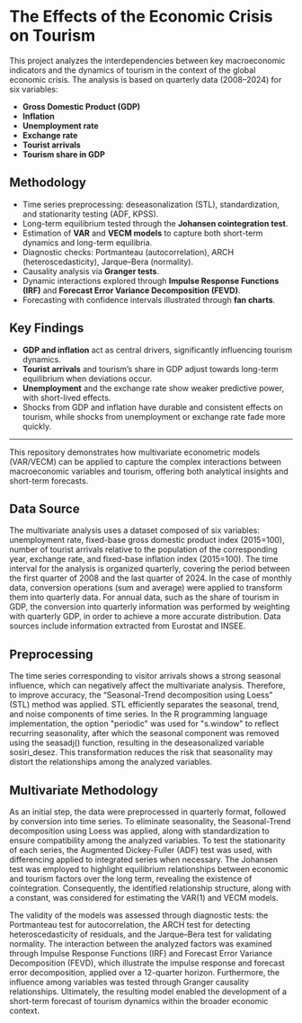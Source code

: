 # The Effects of the Economic Crisis on Tourism

This project analyzes the interdependencies between key macroeconomic indicators and the dynamics of tourism in the context of the global economic crisis. The analysis is based on quarterly data (2008–2024) for six variables:

- **Gross Domestic Product (GDP)**
- **Inflation**
- **Unemployment rate**
- **Exchange rate**
- **Tourist arrivals**
- **Tourism share in GDP**

## Methodology
- Time series preprocessing: deseasonalization (STL), standardization, and stationarity testing (ADF, KPSS).
- Long-term equilibrium tested through the **Johansen cointegration test**.
- Estimation of **VAR** and **VECM models** to capture both short-term dynamics and long-term equilibria.
- Diagnostic checks: Portmanteau (autocorrelation), ARCH (heteroscedasticity), Jarque–Bera (normality).
- Causality analysis via **Granger tests**.
- Dynamic interactions explored through **Impulse Response Functions (IRF)** and **Forecast Error Variance Decomposition (FEVD)**.
- Forecasting with confidence intervals illustrated through **fan charts**.

## Key Findings
- **GDP and inflation** act as central drivers, significantly influencing tourism dynamics.  
- **Tourist arrivals** and tourism’s share in GDP adjust towards long-term equilibrium when deviations occur.  
- **Unemployment** and the exchange rate show weaker predictive power, with short-lived effects.  
- Shocks from GDP and inflation have durable and consistent effects on tourism, while shocks from unemployment or exchange rate fade more quickly.  

---

This repository demonstrates how multivariate econometric models (VAR/VECM) can be applied to capture the complex interactions between macroeconomic variables and tourism, offering both analytical insights and short-term forecasts.



## Data Source

The multivariate analysis uses a dataset composed of six variables: unemployment rate, fixed-base gross domestic product index (2015=100), number of tourist arrivals relative to the population of the corresponding year, exchange rate, and fixed-base inflation index (2015=100). The time interval for the analysis is organized quarterly, covering the period between the first quarter of 2008 and the last quarter of 2024. In the case of monthly data, conversion operations (sum and average) were applied to transform them into quarterly data. For annual data, such as the share of tourism in GDP, the conversion into quarterly information was performed by weighting with quarterly GDP, in order to achieve a more accurate distribution. Data sources include information extracted from Eurostat and INSEE.

## Preprocessing

The time series corresponding to visitor arrivals shows a strong seasonal influence, which can negatively affect the multivariate analysis. Therefore, to improve accuracy, the “Seasonal-Trend decomposition using Loess” (STL) method was applied. STL efficiently separates the seasonal, trend, and noise components of time series. In the R programming language implementation, the option "periodic" was used for "s.window" to reflect recurring seasonality, after which the seasonal component was removed using the seasadj() function, resulting in the deseasonalized variable sosiri_desez. This transformation reduces the risk that seasonality may distort the relationships among the analyzed variables.

## Multivariate Methodology

As an initial step, the data were preprocessed in quarterly format, followed by conversion into time series. To eliminate seasonality, the Seasonal-Trend decomposition using Loess was applied, along with standardization to ensure compatibility among the analyzed variables. To test the stationarity of each series, the Augmented Dickey-Fuller (ADF) test was used, with differencing applied to integrated series when necessary. The Johansen test was employed to highlight equilibrium relationships between economic and tourism factors over the long term, revealing the existence of cointegration. Consequently, the identified relationship structure, along with a constant, was considered for estimating the VAR(1) and VECM models.

The validity of the models was assessed through diagnostic tests: the Portmanteau test for autocorrelation, the ARCH test for detecting heteroscedasticity of residuals, and the Jarque–Bera test for validating normality. The interaction between the analyzed factors was examined through Impulse Response Functions (IRF) and Forecast Error Variance Decomposition (FEVD), which illustrate the impulse response and forecast error decomposition, applied over a 12-quarter horizon. Furthermore, the influence among variables was tested through Granger causality relationships. Ultimately, the resulting model enabled the development of a short-term forecast of tourism dynamics within the broader economic context.

